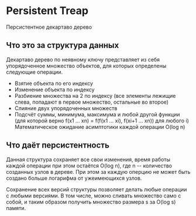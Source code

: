 # Persistent Treap
Персистентное декартаво дерево

## Что это за структура данных
Декартаво дерево по неявному ключу представляет из себя упорядоченное множество объектов, для которых определены следующие операции.
* Взятие объекта по его индексу
* Изменение объекта по индексу
* Разбиение множества на 2 по индексу (все элементы лежищие слева, попадают в первое множество, остальные во второе)
* Слияние двух упорядоченных множеств
* Подсчёт суммы, минимума, максимума и любой другой функции (для которой верно f(x1 ... xn) = f(f(x1 ... xi), f(xi+1 ... xn)) для любого i)
Математическое ожидание асимптотики каждой операции O(log n) 

## Что даёт персистентность
Данная структура сохраняет все свои изменения, время работы каждой операции при этом остаётся O(log n), где n -- количество созданных узлов в дереве. При этом за каждую оперцию не может быть создано больше логарифма от ужеимеющихся узлов.

Сохранение всех версий структуры позволяет делать любые операции с любыми версиями. В том числе, можно сливать множество само с собой, и таким образом получить множество размера s за O(log s) памяти.
